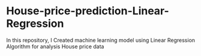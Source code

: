 # House-price-prediction-Linear-Regression
In this repository, I Created machine learning model using Linear Regression Algorithm for analysis House price data
